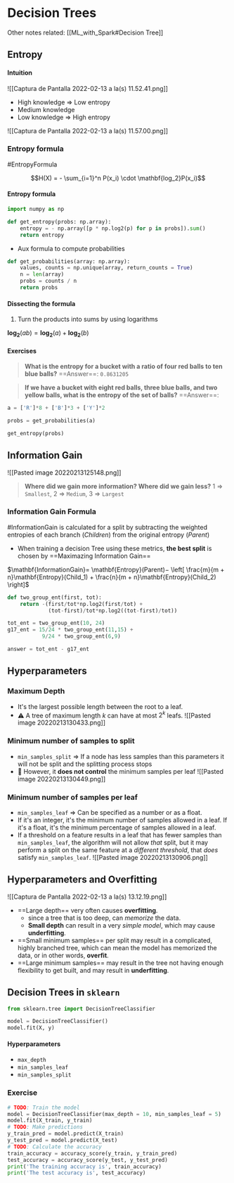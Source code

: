 # Decision Trees

Other notes related: [[ML_with_Spark#Decision Tree]]

## Entropy

#### Intuition

![[Captura de Pantalla 2022-02-13 a la(s) 11.52.41.png]]

- High knowledge => Low entropy
- Medium knowledge 
- Low knowledge => High entropy

![[Captura de Pantalla 2022-02-13 a la(s) 11.57.00.png]]


### Entropy formula
#EntropyFormula

$$H(X) = - \sum_{i=1}^n P(x_i) \cdot \mathbf{log_2}P(x_i)$$

#### Entropy formula
```python
import numpy as np

def get_entropy(probs: np.array):
    entropy = - np.array([p * np.log2(p) for p in probs]).sum()
    return entropy
```

- Aux formula to compute probabilities
```python
def get_probabilities(array: np.array):
    values, counts = np.unique(array, return_counts = True)
    n = len(array)
    probs = counts / n
    return probs
```

#### Dissecting the formula

1. Turn the products into sums by using logarithms

$\mathbf{log_2}(ab) = \mathbf{log_2}(a) + \mathbf{log_2}(b)$


#### Exercises

> **What is the entropy for a bucket with a ratio of four red balls to ten blue balls?**
> ==Answer==: `0.8631205`

> **If we have a bucket with eight red balls, three blue balls, and two yellow balls, what is the entropy of the set of balls?**
> ==Answer==: 

```python
a = ['R']*8 + ['B']*3 + ['Y']*2

probs = get_probabilities(a)

get_entropy(probs)
```

## Information Gain

![[Pasted image 20220213125148.png]]

> **Where did we gain more information? Where did we gain less?**
> 1 => `Smallest`, 2 => `Medium`, 3 => `Largest`

### Information Gain Formula
#InformationGain is calculated for a split by subtracting the weighted entropies of each branch ($Children$) from the original entropy ($Parent$)
- When training a decision Tree using these metrics, **the best split** is chosen by ==Maximazing Information Gain==

$\mathbf{InformationGain}= \mathbf{Entropy}(Parent)− \left[ \frac{m}{m + n}\mathbf{Entropy}(Child_1) + \frac{n}{m + n}\mathbf{Entropy}(Child_2) \right]$

```python
def two_group_ent(first, tot):                        
    return -(first/tot*np.log2(first/tot) +           
             (tot-first)/tot*np.log2((tot-first)/tot))

tot_ent = two_group_ent(10, 24)                       
g17_ent = 15/24 * two_group_ent(11,15) +              
           9/24 * two_group_ent(6,9)                  

answer = tot_ent - g17_ent  
```

## Hyperparameters

### Maximum Depth
- It's the largest possible length between the root to a leaf.
- ⚠️ A tree of maximum length $k$ can have at most $2^k$ leafs.
![[Pasted image 20220213130433.png]]

### Minimum number of samples to split
- `min_samples_split` => If a node has less samples than this parameters it will not be split and the splitting process stops
- 🔴 However, it **does not control** the minimum samples per leaf
![[Pasted image 20220213130449.png]]

### Minimum number of samples per leaf

- `min_samples_leaf` => Can be specified as a number or as a float.
- If it's an integer, it's the minimum number of samples allowed in a leaf. If it's a float, it's the minimum percentage of samples allowed in a leaf.
-  If a threshold on a feature results in a leaf that has fewer samples than `min_samples_leaf`, the algorithm will not allow _that_ split, but it may perform a split on the same feature at a _different threshold_, that _does_ satisfy `min_samples_leaf`.
![[Pasted image 20220213130906.png]]

## Hyperparameters and Overfitting

![[Captura de Pantalla 2022-02-13 a la(s) 13.12.19.png]]

-   ==Large depth== very often causes **overfitting**.
	-   since a tree that is too deep, can *memorize* the data. 
	-   **Small depth** can result in a very *simple model*, which may cause **underfitting**.
-   ==Small minimum samples== per split may result in a complicated, highly branched tree, which can mean the model has memorized the data, or in other words, **overfit**. 
-   ==Large minimum samples== may result in the tree not having enough flexibility to get built, and may result in **underfitting**.

## Decision Trees in `sklearn`

```python
from sklearn.tree import DecisionTreeClassifier

model = DecisionTreeClassifier()
model.fit(X, y)
```

#### Hyperparameters
- `max_depth`
- `min_samples_leaf`
- `min_samples_split`

### Exercise

```python
# TODO: Train the model
model = DecisionTreeClassifier(max_depth = 10, min_samples_leaf = 5)
model.fit(X_train, y_train)
# TODO: Make predictions
y_train_pred = model.predict(X_train)
y_test_pred = model.predict(X_test)
# TODO: Calculate the accuracy
train_accuracy = accuracy_score(y_train, y_train_pred)
test_accuracy = accuracy_score(y_test, y_test_pred)
print('The training accuracy is', train_accuracy)
print('The test accuracy is', test_accuracy)
```